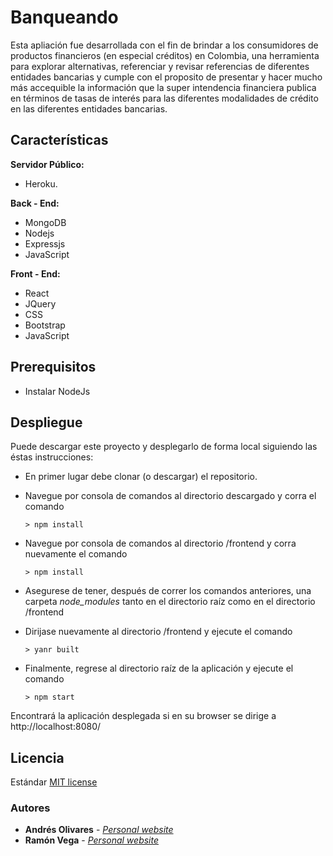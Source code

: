 # Banqueando
Esta apliación fue desarrollada con el fin de brindar a los consumidores de productos financieros (en especial créditos) en Colombia, una herramienta para explorar alternativas, referenciar y revisar referencias de diferentes entidades bancarias y cumple con el proposito de presentar y hacer mucho más accequible la información que la super intendencia financiera publica en términos de tasas de interés para las diferentes modalidades de crédito en las diferentes entidades bancarias.

## Características

**Servidor Público:**
- Heroku.

**Back - End:**
- MongoDB
- Nodejs
- Expressjs 
- JavaScript 

**Front - End:**
- React
- JQuery
- CSS
- Bootstrap
- JavaScript

## Prerequisitos
* Instalar NodeJs

## Despliegue

Puede descargar este proyecto y desplegarlo de forma local siguiendo las éstas instrucciones:
* En primer lugar debe clonar (o descargar) el repositorio.
* Navegue por consola de comandos al directorio descargado y corra el comando
  ```
  > npm install
  ```
* Navegue por consola de comandos al directorio /frontend y corra nuevamente el comando
  ```
  > npm install
  ```  
* Asegurese de tener, después de correr los comandos anteriores, una carpeta *node_modules* tanto en el directorio raíz como en el directorio /frontend

* Dirijase nuevamente al directorio /frontend y ejecute el comando
  ```
  > yanr built
  ```  
* Finalmente, regrese al directorio raíz de la aplicación y ejecute el comando 
   ```
  > npm start
  ```

Encontrará la aplicación desplegada si en su browser se dirige a http://localhost:8080/

## Licencia
Estándar [MIT license](https://github.com/sneiderV/restaurantsDis/blob/master/LICENSE)  

### Autores
* **Andrés Olivares** - [*Personal website*](https://af-olivares10.github.io/)
* **Ramón Vega** - [*Personal website*](https://ramonvega96.github.io/)

